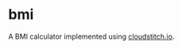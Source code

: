 # bmi

A BMI calculator implemented using [cloudstitch.io](http://cloudstitch.io/alandipert/bmi#interfaces).
